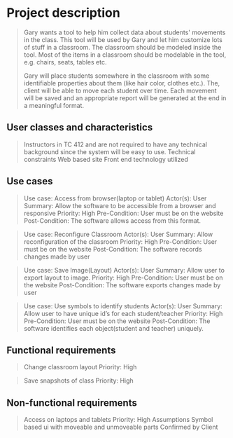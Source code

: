 # Project description
<blockquote>
<p>Gary wants a tool to help him collect data about students' movements in the class. This tool will be used by Gary and let him customize lots of stuff in a classroom. The classroom should be modeled inside the tool. Most of the items in a classroom should be modelable in the tool, e.g. chairs, seats, tables etc. 

Gary will place students somewhere in the classroom with some identifiable properties about them (like hair color, clothes etc.). The, client will be able to move each student over time. Each movement will be saved and an appropriate report will be generated at the end in a meaningful format.</p>
</blockquote>
<h2>User classes and characteristics</h2>
<blockquote>
	Instructors in TC 412 and are not required to have any technical background since the system will be easy to use.
	Technical constraints
	Web based site
	Front end technology utilized
</blockquote>
<h2>Use cases</h2>
<blockquote>
	Use case: Access from browser(laptop or tablet)
	Actor(s): User
	Summary: Allow the software to be accessible from a browser and responsive
	Priority: High
	Pre-Condition: User must be on the website
	Post-Condition: The software allows access from this format.
</blockquote>
<blockquote>
	Use case: Reconfigure Classroom
	Actor(s): User
	Summary: Allow reconfiguration of the classroom
	Priority: High
	Pre-Condition: User must be on the website
	Post-Condition: The software records changes made by user
</blockquote>
<blockquote>
	Use case: Save Image(Layout)
	Actor(s): User
	Summary: Allow user to export layout to image.
	Priority: High
	Pre-Condition: User must be on the website
	Post-Condition: The software exports changes made by user
</blockquote>
<blockquote>
	Use case: Use symbols to identify students
	Actor(s): User
	Summary: Allow user to have unique id’s for each student/teacher
	Priority: High
	Pre-Condition: User must be on the website
	Post-Condition: The software identifies each object(student and teacher) uniquely. 
</blockquote>
<h2>Functional requirements</h2>
<blockquote>
	Change classroom layout
	Priority: High
</blockquote>
<blockquote>
	Save snapshots of class
	Priority: High
</blockquote>
<h2>Non-functional requirements</h2>
<blockquote>
Access on laptops and tablets
Priority: High
Assumptions
Symbol based ui with moveable and unmoveable parts 
Confirmed by Client 
</blockquote>
